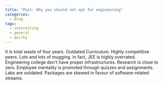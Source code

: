 ```yaml
---
title: "Post: Why you should not opt for engineering"
categories:
  - Blog
tags:
  - interesting
  - general
  - quirky
---
```


It is total waste of four years.
Outdated Curriculum.
Highly competitive peers.
Lots and lots of mugging.
In fact, JEE is highly overrated.
Engineering college don't have proper infrastructures.
Research is close to zero.
Employee mentality is promoted through quizzes and assignments.
Labs are outdated.
Packages are skewed in favour of software-related streams.

